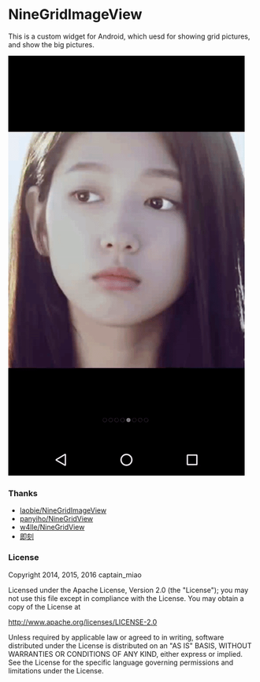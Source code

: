 # NineGridImageView

This is a custom widget for Android, which uesd for showing grid pictures, and show the big pictures.

![nine_grid_show_image](https://raw.githubusercontent.com/captain-miao/me.github.com/master/animation/nine_grid_show_image_2.gif)

	
### Thanks
- [laobie/NineGridImageView](https://github.com/laobie/NineGridImageView)
- [panyiho/NineGridView](https://github.com/panyiho/NineGridView)
- [w4lle/NineGridView](https://github.com/w4lle/NineGridView)
- [即刻](http://www.ruguoapp.com/)

### License

Copyright 2014, 2015, 2016 captain_miao

Licensed under the Apache License, Version 2.0 (the "License");
you may not use this file except in compliance with the License.
You may obtain a copy of the License at

   http://www.apache.org/licenses/LICENSE-2.0

Unless required by applicable law or agreed to in writing, software
distributed under the License is distributed on an "AS IS" BASIS,
WITHOUT WARRANTIES OR CONDITIONS OF ANY KIND, either express or implied.
See the License for the specific language governing permissions and
limitations under the License.
	
	 
		


